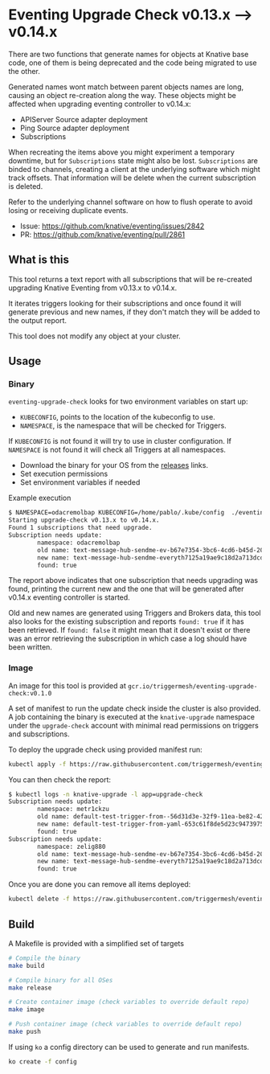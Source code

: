 # Eventing Upgrade Check v0.13.x --> v0.14.x

There are two functions that generate names for objects at Knative base code, one of them is being deprecated and the code being migrated to use the other.

Generated names wont match between parent objects names are long, causing an object re-creation along the way. These objects might be affected when upgrading eventing controller to v0.14.x:

- APIServer Source adapter deployment
- Ping Source adapter deployment
- Subscriptions

When recreating the items above you might experiment a temporary downtime, but for `Subscriptions` state might also be lost. `Subscriptions` are binded to channels, creating a client at the underlying software which might track offsets. That information will be delete when the current subscription is deleted.

Refer to the underlying channel software on how to flush operate to avoid losing or receiving duplicate events.

- Issue: https://github.com/knative/eventing/issues/2842
- PR:  https://github.com/knative/eventing/pull/2861

## What is this

This tool returns a text report with all subscriptions that will be re-created upgrading Knative Eventing from v0.13.x to v0.14.x.

It iterates triggers looking for their subscriptions and once found it will generate previous and new names, if they don't match they will be added to the output report.

This tool does not modify any object at your cluster.

## Usage

### Binary

`eventing-upgrade-check` looks for two environment variables on start up:

- `KUBECONFIG`, points to the location of the kubeconfig to use.
- `NAMESPACE`, is the namespace that will be checked for Triggers.

If `KUBECONFIG` is not found it will try to use in cluster configuration.
If `NAMESPACE` is not found it will check all Triggers at all namespaces.

- Download the binary for your OS from the [releases](https://github.com/triggermesh/eventing-upgrade-check/releases) links.
- Set execution permissions
- Set environment variables if needed

Example execution

```sh
$ NAMESPACE=odacremolbap KUBECONFIG=/home/pablo/.kube/config  ./eventing-upgrade-check-linux-amd64
Starting upgrade-check v0.13.x to v0.14.x.
Found 1 subscriptions that need upgrade.
Subscription needs update:
        namespace: odacremolbap
        old name: text-message-hub-sendme-ev-b67e7354-3bc6-4cd6-b45d-201d8f477e5d
        new name: text-message-hub-sendme-everyth7125a19ae9c18d2a713dcdb5b84ccadb
        found: true
```

The report above indicates that one subscription that needs upgrading was found, printing the current new and the one that will be generated after v0.14.x eventing controller is started.

Old and new names are generated using Triggers and Brokers data, this tool also looks for the existing subscription and reports `found: true` if it has been retrieved. If `found: false` it might mean that it doesn't exist or there was an error retrieving the subscription in which case a log should have been written.

### Image

An image for this tool is provided at `gcr.io/triggermesh/eventing-upgrade-check:v0.1.0`

A set of manifest to run the update check inside the cluster is also provided. A job containing the binary is executed at the `knative-upgrade` namespace under the `upgrade-check` account with minimal read permissions on triggers and subscriptions.

To deploy the upgrade check using provided manifest run:

```sh
kubectl apply -f https://raw.githubusercontent.com/triggermesh/eventing-upgrade-check/master/deploy/all-in-one.yaml
```

You can then check the report:

```sh
$ kubectl logs -n knative-upgrade -l app=upgrade-check
Subscription needs update:
        namespace: metr1ckzu
        old name: default-test-trigger-from--56d31d3e-32f9-11ea-be82-42010a800192
        new name: default-test-trigger-from-yaml-653c61f8de5d23c94739755596ff8e6a
        found: true
Subscription needs update:
        namespace: zelig880
        old name: text-message-hub-sendme-ev-b67e7354-3bc6-4cd6-b45d-201d8f477e5d
        new name: text-message-hub-sendme-everyth7125a19ae9c18d2a713dcdb5b84ccadb
        found: true
```

Once you are done you can remove all items deployed:

```sh
kubectl delete -f https://raw.githubusercontent.com/triggermesh/eventing-upgrade-check/master/deploy/all-in-one.yaml
```

## Build

A Makefile is provided with a simplified set of targets

```sh
# Compile the binary
make build

# Compile binary for all OSes
make release

# Create container image (check variables to override default repo)
make image

# Push container image (check variables to override default repo)
make push

```

If using `ko` a config directory can be used to generate and run manifests.

```sh
ko create -f config
```
